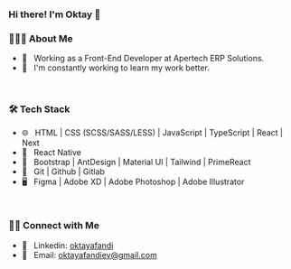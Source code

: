 ### Hi there! I'm Oktay 👋

<h3> 👨🏻‍💻 About Me </h3>

- 💼 &nbsp; Working as a Front-End Developer at Apertech ERP Solutions.
- 🌱 &nbsp; I'm constantly working to learn my work better.

<br/>

<h3> 🛠 Tech Stack </h3> 

- 🌐 &nbsp; HTML | CSS (SCSS/SASS/LESS) | JavaScript | TypeScript | React | Next
- 📱 &nbsp; React Native
- 🎨 &nbsp; Bootstrap | AntDesign | Material UI | Tailwind | PrimeReact
- 🔧 &nbsp; Git | Github | Gitlab
- 🖥 &nbsp; Figma | Adobe XD | Adobe Photoshop | Adobe Illustrator

<br/>

<h3> 🤝🏻 Connect with Me </h3>

- 💬 &nbsp; Linkedin: <a href="https://www.linkedin.com/in/oktay-afandi-76365a209/">oktayafandi</a>
- 📩 &nbsp; Email: <a href="mailto:oktayafandiev@gmail.com">oktayafandiev@gmail.com</a>
